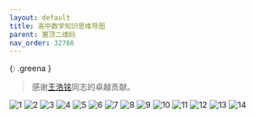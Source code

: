 ```yaml
---
layout: default
title: 高中数学知识思维导图
parent: 置顶二维码
nav_order: 32766
---
```


{: .greena }
> 感谢[王浩铭](study-together-docs/docs/user-list/4.html)同志的卓越贡献。

![1](https://ghproxy.com/https://raw.githubusercontent.com/liubanlaobanzhang/study-together-assets/main/assets/高中数学知识思维导图/1.jpg)
![2](https://ghproxy.com/https://raw.githubusercontent.com/liubanlaobanzhang/study-together-assets/main/assets/高中数学知识思维导图/2.jpg)
![3](https://ghproxy.com/https://raw.githubusercontent.com/liubanlaobanzhang/study-together-assets/main/assets/高中数学知识思维导图/3.jpg)
![4](https://ghproxy.com/https://raw.githubusercontent.com/liubanlaobanzhang/study-together-assets/main/assets/高中数学知识思维导图/4.jpg)
![5](https://ghproxy.com/https://raw.githubusercontent.com/liubanlaobanzhang/study-together-assets/main/assets/高中数学知识思维导图/5.jpg)
![6](https://ghproxy.com/https://raw.githubusercontent.com/liubanlaobanzhang/study-together-assets/main/assets/高中数学知识思维导图/6.jpg)
![7](https://ghproxy.com/https://raw.githubusercontent.com/liubanlaobanzhang/study-together-assets/main/assets/高中数学知识思维导图/7.jpg)
![8](https://ghproxy.com/https://raw.githubusercontent.com/liubanlaobanzhang/study-together-assets/main/assets/高中数学知识思维导图/8.jpg)
![9](https://ghproxy.com/https://raw.githubusercontent.com/liubanlaobanzhang/study-together-assets/main/assets/高中数学知识思维导图/9.jpg)
![10](https://ghproxy.com/https://raw.githubusercontent.com/liubanlaobanzhang/study-together-assets/main/assets/高中数学知识思维导图/10.jpg)
![11](https://ghproxy.com/https://raw.githubusercontent.com/liubanlaobanzhang/study-together-assets/main/assets/高中数学知识思维导图/11.jpg)
![12](https://ghproxy.com/https://raw.githubusercontent.com/liubanlaobanzhang/study-together-assets/main/assets/高中数学知识思维导图/12.jpg)
![13](https://ghproxy.com/https://raw.githubusercontent.com/liubanlaobanzhang/study-together-assets/main/assets/高中数学知识思维导图/13.jpg)
![14](https://ghproxy.com/https://raw.githubusercontent.com/liubanlaobanzhang/study-together-assets/main/assets/高中数学知识思维导图/14.jpg)
